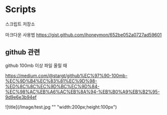 # Scripts
스크립트 저장소

마크다운 사용법
<https://gist.github.com/ihoneymon/652be052a0727ad59601>

## github 관련

github 100mb 이상 파일 올릴 때

<https://medium.com/@stargt/github%EC%97%90-100mb-%EC%9D%B4%EC%83%81%EC%9D%98-%ED%8C%8C%EC%9D%BC%EC%9D%84-%EC%98%AC%EB%A6%AC%EB%8A%94-%EB%B0%A9%EB%B2%95-9d9e6e3b94ef>


![title](/Image/test.jpg "" "width:200px;height:100px")